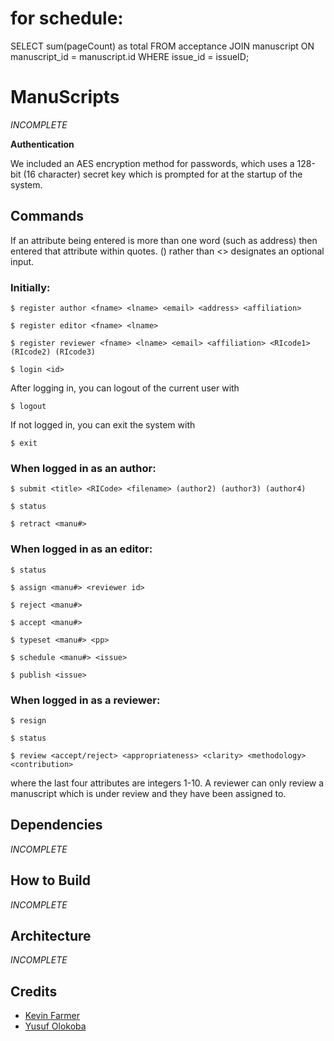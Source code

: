 # for schedule:
SELECT sum(pageCount) as total FROM acceptance JOIN manuscript ON manuscript_id = manuscript.id WHERE issue_id = issueID; 



# ManuScripts
*INCOMPLETE*

**Authentication**

We included an AES encryption method for passwords, which uses a 128-bit (16 character) secret key which
is prompted for at the startup of the system.


## Commands

If an attribute being entered is more than one word (such as address) then entered that attribute within quotes.
() rather than <> designates an optional input.

### Initially:

```
$ register author <fname> <lname> <email> <address> <affiliation>
```


```
$ register editor <fname> <lname>
```


```
$ register reviewer <fname> <lname> <email> <affiliation> <RIcode1> (RIcode2) (RIcode3)
```

```
$ login <id>
```

After logging in, you can logout of the current user with

```
$ logout
```

If not logged in, you can exit the system with

```
$ exit
```


### When logged in as an author:

```
$ submit <title> <RICode> <filename> (author2) (author3) (author4)
```

```
$ status
```

```
$ retract <manu#>
```


### When logged in as an editor:

```
$ status
```

```
$ assign <manu#> <reviewer id>
```

```
$ reject <manu#>
```

```
$ accept <manu#>
```

```
$ typeset <manu#> <pp>
```

```
$ schedule <manu#> <issue>
```

```
$ publish <issue>
```

### When logged in as a reviewer:

```
$ resign
```

```
$ status
```

```
$ review <accept/reject> <appropriateness> <clarity> <methodology> <contribution>
```

where the last four attributes are integers 1-10. A reviewer can only review a manuscript which is under review and they have been assigned to. 


## Dependencies
*INCOMPLETE*

## How to Build
*INCOMPLETE*

## Architecture
*INCOMPLETE*

## Credits
- [Kevin Farmer](mailto:kevin.r.farmer.18@dartmouth.edu)
- [Yusuf Olokoba](mailto:olokobayusuf@gmail.com)
